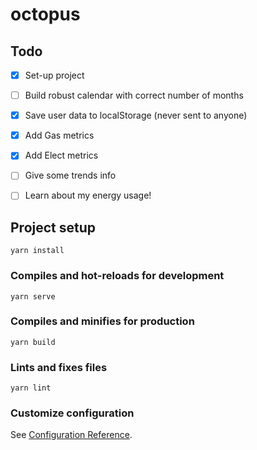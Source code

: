 # octopus

## Todo

- [X] Set-up project
- [ ] Build robust calendar with correct number of months
- [X] Save user data to localStorage (never sent to anyone)
- [X] Add Gas metrics
- [X] Add Elect metrics
- [ ] Give some trends info
- [ ] Learn about my energy usage!


## Project setup
```
yarn install
```

### Compiles and hot-reloads for development
```
yarn serve
```

### Compiles and minifies for production
```
yarn build
```

### Lints and fixes files
```
yarn lint
```

### Customize configuration
See [Configuration Reference](https://cli.vuejs.org/config/).
